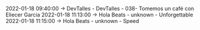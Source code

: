 2022-01-18 09:40:00 -> DevTalles - DevTalles - 038- Tomemos un café con Eliecer Garcia
2022-01-18 11:13:00 -> Hola Beats - unknown - Unforgettable
2022-01-18 11:15:00 -> Hola Beats - unknown - Speed
